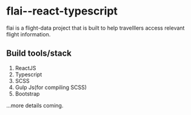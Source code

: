 # flai--react-typescript

flai is a flight-data project that is built to help travelllers access relevant flight information.

## Build tools/stack

1. ReactJS
2. Typescript
3. SCSS
4. Gulp Js(for compiling SCSS)
5. Bootstrap

...more details coming.
